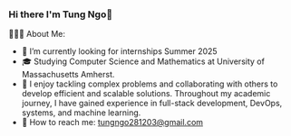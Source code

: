 ### Hi there I'm Tung Ngo👋


👨🏻‍💻  About Me:

- 🤔   I’m currently looking for internships Summer 2025
- 🎓   Studying Computer Science and Mathematics at University of Massachusetts Amherst.
- 💼   I enjoy tackling complex problems and collaborating with others to develop efficient and scalable solutions. Throughout my academic journey, I have gained   experience in full-stack development, DevOps, systems, and machine learning.
- 🌱   How to reach me: tungngo281203@gmail.com



